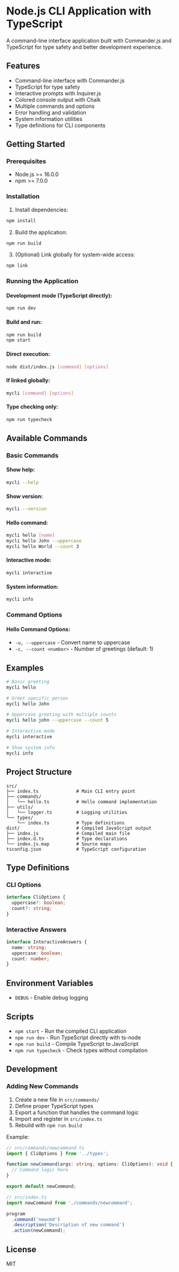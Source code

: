 # Node.js CLI Application with TypeScript

A command-line interface application built with Commander.js and TypeScript for type safety and better development experience.

## Features

- Command-line interface with Commander.js
- TypeScript for type safety
- Interactive prompts with Inquirer.js
- Colored console output with Chalk
- Multiple commands and options
- Error handling and validation
- System information utilities
- Type definitions for CLI components

## Getting Started

### Prerequisites

- Node.js >= 16.0.0
- npm >= 7.0.0

### Installation

1. Install dependencies:
```bash
npm install
```

2. Build the application:
```bash
npm run build
```

3. (Optional) Link globally for system-wide access:
```bash
npm link
```

### Running the Application

#### Development mode (TypeScript directly):
```bash
npm run dev
```

#### Build and run:
```bash
npm run build
npm start
```

#### Direct execution:
```bash
node dist/index.js [command] [options]
```

#### If linked globally:
```bash
mycli [command] [options]
```

#### Type checking only:
```bash
npm run typecheck
```

## Available Commands

### Basic Commands

#### Show help:
```bash
mycli --help
```

#### Show version:
```bash
mycli --version
```

#### Hello command:
```bash
mycli hello [name]
mycli hello John --uppercase
mycli hello World --count 3
```

#### Interactive mode:
```bash
mycli interactive
```

#### System information:
```bash
mycli info
```

### Command Options

#### Hello Command Options:
- `-u, --uppercase` - Convert name to uppercase
- `-c, --count <number>` - Number of greetings (default: 1)

## Examples

```bash
# Basic greeting
mycli hello

# Greet specific person
mycli hello John

# Uppercase greeting with multiple counts
mycli hello john --uppercase --count 5

# Interactive mode
mycli interactive

# Show system info
mycli info
```

## Project Structure

```
src/
├── index.ts              # Main CLI entry point
├── commands/
│   └── hello.ts          # Hello command implementation
├── utils/
│   └── logger.ts         # Logging utilities
└── types/
    └── index.ts          # Type definitions
dist/                     # Compiled JavaScript output
├── index.js              # Compiled main file
├── index.d.ts            # Type declarations
└── index.js.map          # Source maps
tsconfig.json             # TypeScript configuration
```

## Type Definitions

### CLI Options
```typescript
interface CliOptions {
  uppercase?: boolean;
  count?: string;
}
```

### Interactive Answers
```typescript
interface InteractiveAnswers {
  name: string;
  uppercase: boolean;
  count: number;
}
```

## Environment Variables

- `DEBUG` - Enable debug logging

## Scripts

- `npm start` - Run the compiled CLI application
- `npm run dev` - Run TypeScript directly with ts-node
- `npm run build` - Compile TypeScript to JavaScript
- `npm run typecheck` - Check types without compilation

## Development

### Adding New Commands

1. Create a new file in `src/commands/`
2. Define proper TypeScript types
3. Export a function that handles the command logic
4. Import and register in `src/index.ts`
5. Rebuild with `npm run build`

Example:
```typescript
// src/commands/newcommand.ts
import { CliOptions } from '../types';

function newCommand(args: string, options: CliOptions): void {
  // Command logic here
}

export default newCommand;

// src/index.ts
import newCommand from './commands/newcommand';

program
  .command('newcmd')
  .description('Description of new command')
  .action(newCommand);
```

## License

MIT
